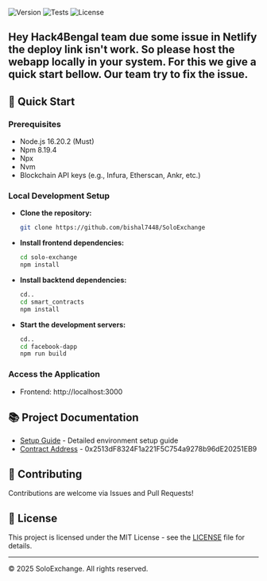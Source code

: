 <!-- # DeSocial -A Blockchain Based Social Media Platform -->

![Version](https://img.shields.io/badge/Version-1.0.0-blue.svg)
![Tests](https://img.shields.io/badge/Tests-Passed-green.svg)
![License](https://img.shields.io/badge/License-MIT-yellow.svg)

<!-- DeSocial is a censorship-resistant, user-owned social media platform built on Web3. This dApp empowers users with full control over their data, content, and identity. No central authority — just pure peer-to-peer interaction and secure blockchain-backed communication. -->

<!-- ## 🚀 Key Features

- *✅ Decentralized Identity*: Own your profile and credentials using wallets
- *Portfolio Evaluation*: Detailed analysis of cryptocurrency investment portfolios
- *📝 On-chain Posts*: Share content immutably and transparently
- *🗳 Community Governance*: Users vote on moderation and platform upgrades.
- *🔐 Data Privacy*: Zero third-party tracking or centralized control.
- *📱 Responsive UI*: Modern frontend built for an intuitive experience.

## 📋 Project Architecture

The project adopts a modern full-stack architecture:

- *Smart Contracts*: Solidity + Hardhat
- *Frontend*: React + TailwindCSS
- *Blockchain*: Ethereum or Polygon
- *Storage*: IPFS for media & metadata
- *Wallet Integration*: MetaMask / WalletConnect -->

## Hey Hack4Bengal team due some issue in Netlify the deploy link isn't work. So please host the webapp locally in your system. For this we give a quick start bellow. Our team try to fix the issue.

## 🔧 Quick Start

### Prerequisites

- Node.js 16.20.2 (Must)
- Npm 8.19.4
- Npx
- Nvm
- Blockchain API keys (e.g., Infura, Etherscan, Ankr, etc.)
<!-- - Storage API keys(e.g., Pinata, etc.) -->

### Local Development Setup

- **Clone the repository:**
  ```sh
  git clone https://github.com/bishal7448/SoloExchange
  ```
- **Install frontend dependencies:**
  ```sh
  cd solo-exchange
  npm install
  ```
- **Install backtend dependencies:**
  ```sh
  cd..
  cd smart_contracts
  npm install
  ```
<!-- - **Set environment variables:**
  ```sh
  cd..
  cd facebook-dapp
  code .env.local
  Edit the .env.local file and fill in the required API keys and configurations**
  ```
- **Install backtend dependencies:**
  ```sh
  cd..
  cd web3
  code .env
  Edit the .env file and fill in the required API keys and configurations
  ```
- **Add ABI to context (Important)**
  ```sh
  from web3/artifacts/contracts/SocialMedia.sol
  drag SocialMediaDapp.json
  to facebook-dapp/context
  ``` -->
- **Start the development servers:**
  ```sh
  cd..
  cd facebook-dapp
  npm run build
  ```
### Access the Application

- Frontend: http://localhost:3000

## 📚 Project Documentation

- [Setup Guide]() - Detailed environment setup guide
- [Contract Address](https://holesky.etherscan.io/address/0x2513dF8324F1a221F5C754a9278b96dE20251EB9) - 0x2513dF8324F1a221F5C754a9278b96dE20251EB9

<!-- ## 📚 AI & Plagrism Report
- [Plagarism Report](https://drive.google.com/file/d/1DTWquVH5ArJ5INpNbgG9R4W7q68Oyuhr/view?usp=drive_link)
- [AI Report](https://drive.google.com/file/d/1_U9U7YuPmVSLGYsT5Zc1-sLsyO-cYZXl/view?usp=drive_link) -->

## 🤝 Contributing

Contributions are welcome via Issues and Pull Requests!

## 📜 License

This project is licensed under the MIT License - see the [LICENSE](SoloExchange/Doc/LICENSE) file for details.

---

© 2025 SoloExchange. All rights reserved.
